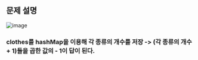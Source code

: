 ## 문제 설명


![image](https://user-images.githubusercontent.com/69902747/148988884-09a40b84-f021-46f9-baf9-7db616322997.png)


### clothes를 hashMap을 이용해 각 종류의 개수를 저장 -> (각 종류의 개수 + 1)들을 곱한 값의 - 1이 답이 된다.
